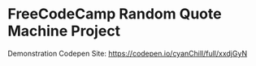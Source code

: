 # FreeCodeCamp Random Quote Machine Project

Demonstration Codepen Site: https://codepen.io/cyanChill/full/xxdjGyN
